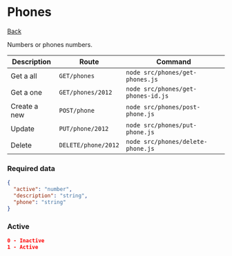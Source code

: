 # Phones

[Back](/README.md#menu)

Numbers or phones numbers.

| Description | Route | Command
|-------------|-------|---------|
|Get a all |`GET/phones`|`node src/phones/get-phones.js`|
|Get a one |`GET/phones/2012`|`node src/phones/get-phones-id.js`| 
|Create a new |`POST/phone`|`node src/phones/post-phone.js`|  
|Update|`PUT/phone/2012`|`node src/phones/put-phone.js`|
|Delete | `DELETE/phone/2012` | `node src/phones/delete-phone.js` |

### Required data
```json
{
  "active": "number",
  "description": "string",
  "phone": "string"
}
```
### Active
```json
0 - Inactive
1 - Active
```
